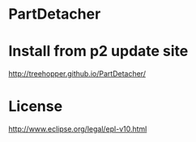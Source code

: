PartDetacher
===================


Install from p2 update site
===================
http://treehopper.github.io/PartDetacher/



License
===================
http://www.eclipse.org/legal/epl-v10.html

